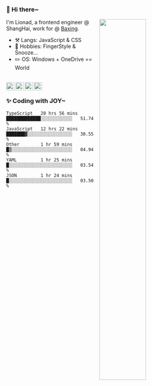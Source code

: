 ### 👋 Hi there~

[<img align="right" width="50%" src="https://github-readme-stats.vercel.app/api?username=Lionad-Morotar&show_icons=true">](https://metrics.lecoq.io/ouuan?template=classic)

I'm Lionad, a frontend engineer @ ShangHai, work for @ [Baxing](https://github.com/baixing).

- ⚒️ Langs: JavaScript & CSS
- 🎨 Hobbies: FingerStyle & Snooze...
- ✏️ OS: Windows + OneDrive == World

<br />

<a href="https://www.lionad.art">
  <img align="left" alt="lionad-art" width="22px" src="https://cdn.jsdelivr.net/npm/simple-icons@3.1.0/icons/wordpress.svg" />
</a>
<a href="#1806234223">
  <img align="left" alt="1806234223" width="22px" src="https://cdn.jsdelivr.net/npm/simple-icons@3.1.0/icons/tencentqq.svg" />
</a>
<a href="https://www.zhihu.com/people/Lionad">
  <img align="left" alt="132yse" width="22px" src="https://cdn.jsdelivr.net/npm/simple-icons@3.1.0/icons/zhihu.svg" />
</a>
<a href="https://github.com/Lionad-Morotar">
  <img align="left" alt="yisar" width="22px" src="https://cdn.jsdelivr.net/npm/simple-icons@3.1.0/icons/github.svg" />
</a>

<br />

### ✨ Coding with JOY~

<!--START_SECTION:waka-->
```text
TypeScript   20 hrs 56 mins  █████████████░░░░░░░░░░░░   51.74 % 
JavaScript   12 hrs 22 mins  ███████▓░░░░░░░░░░░░░░░░░   30.55 % 
Other        1 hr 59 mins    █▒░░░░░░░░░░░░░░░░░░░░░░░   04.94 % 
YAML         1 hr 25 mins    █░░░░░░░░░░░░░░░░░░░░░░░░   03.54 % 
JSON         1 hr 24 mins    █░░░░░░░░░░░░░░░░░░░░░░░░   03.50 % 
```
<!--END_SECTION:waka-->
